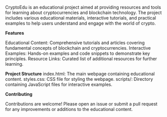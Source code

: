 CryptoEdu is an educational project aimed at providing resources and tools for learning about cryptocurrencies and blockchain technology. The project includes various educational materials, interactive tutorials, and practical examples to help users understand and engage with the world of crypto.

**Features**

Educational Content: Comprehensive tutorials and articles covering fundamental concepts of blockchain and cryptocurrencies.
Interactive Examples: Hands-on examples and code snippets to demonstrate key principles.
Resource Links: Curated list of additional resources for further learning.

**Project Structure**
index.html: The main webpage containing educational content.
styles.css: CSS file for styling the webpage.
scripts/: Directory containing JavaScript files for interactive examples.

**Contributing**

Contributions are welcome! Please open an issue or submit a pull request for any improvements or additions to the educational content.
